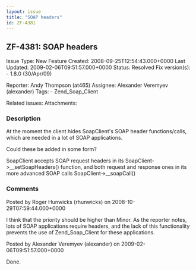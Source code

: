 ```yaml
---
layout: issue
title: "SOAP headers"
id: ZF-4381
---
```


ZF-4381: SOAP headers
---------------------

 Issue Type: New Feature Created: 2008-09-25T12:54:43.000+0000 Last Updated: 2009-02-06T09:51:57.000+0000 Status: Resolved Fix version(s): - 1.8.0 (30/Apr/09)
 
 Reporter:  Andy Thompson (at465)  Assignee:  Alexander Veremyev (alexander)  Tags: - Zend\_Soap\_Client
 
 Related issues: 
 Attachments: 
### Description

At the moment the client hides SoapClient's SOAP header functions/calls, which are needed in a lot of SOAP applications.

Could these be added in some form?

SoapClient accepts SOAP request headers in its SoapClient->\_\_setSoapHeaders() function, and both request and response ones in its more advanced SOAP calls SoapClient->\_\_soapCall()

 

 

### Comments

Posted by Roger Hunwicks (rhunwicks) on 2008-10-29T07:59:44.000+0000

I think that the priority should be higher than Minor. As the reporter notes, lots of SOAP applications require headers, and the lack of this functionality prevents the use of Zend\_Soap\_Client for these applications.

 

 

Posted by Alexander Veremyev (alexander) on 2009-02-06T09:51:57.000+0000

Done.

 

 